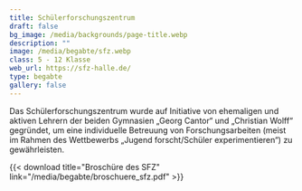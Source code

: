 ```yaml
---
title: Schülerforschungszentrum
draft: false
bg_image: /media/backgrounds/page-title.webp
description: ""
image: /media/begabte/sfz.webp
class: 5 - 12 Klasse
web_url: https://sfz-halle.de/
type: begabte
gallery: false
---
```

Das Schülerforschungszentrum wurde auf Initiative von ehemaligen und aktiven Lehrern der beiden Gymnasien „Georg Cantor“ und „Christian Wolff“ gegründet, um eine individuelle Betreuung von Forschungsarbeiten (meist im Rahmen des Wettbewerbs „Jugend forscht/Schüler experimentieren“) zu gewährleisten.



{{< download title="Broschüre des SFZ" link="/media/begabte/broschuere_sfz.pdf" >}}


